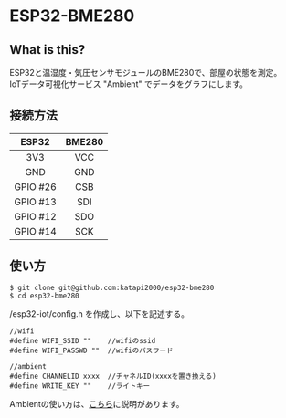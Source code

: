 # ESP32-BME280

## What is this?

ESP32と温湿度・気圧センサモジュールのBME280で、部屋の状態を測定。  
IoTデータ可視化サービス "Ambient" でデータをグラフにします。

## 接続方法
|ESP32 |BME280 |
| :---: |:----: |
|3V3   |VCC|
|GND |GND|
|GPIO #26 |CSB|
|GPIO #13 |SDI|
|GPIO #12 |SDO|
|GPIO #14 |SCK|

## 使い方
``` shell
$ git clone git@github.com:katapi2000/esp32-bme280
$ cd esp32-bme280
```
/esp32-iot/config.h を作成し、以下を記述する。
``` shell
//wifi
#define WIFI_SSID ""	//wifiのssid
#define WIFI_PASSWD ""	//wifiのパスワード

//ambient
#define CHANNELID xxxx	//チャネルID(xxxxを置き換える)
#define WRITE_KEY ""	//ライトキー
```

Ambientの使い方は、[こちら](https://ambidata.io/docs/gettingstarted/)に説明があります。